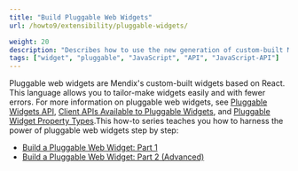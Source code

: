 ```yaml
---
title: "Build Pluggable Web Widgets"
url: /howto9/extensibility/pluggable-widgets/

weight: 20
description: "Describes how to use the new generation of custom-built Mendix widgets based on React."
tags: ["widget", "pluggable", "JavaScript", "API", "JavaScript-API"]
---
```


Pluggable web widgets are Mendix's custom-built widgets based on React. This language allows you to tailor-make widgets easily and with fewer errors. For more information on pluggable web widgets, see [Pluggable Widgets API](/apidocs-mxsdk/apidocs/pluggable-widgets/), [Client APIs Available to Pluggable Widgets](/apidocs-mxsdk/apidocs/pluggable-widgets-client-apis/), and [Pluggable Widget Property Types](/apidocs-mxsdk/apidocs/pluggable-widgets-property-types/).This how-to series teaches you how to harness the power of pluggable web widgets step by step: 

* [Build a Pluggable Web Widget: Part 1](/howto9/extensibility/create-a-pluggable-widget-one/)
* [Build a Pluggable Web Widget: Part 2 (Advanced)](/howto9/extensibility/create-a-pluggable-widget-two/)
